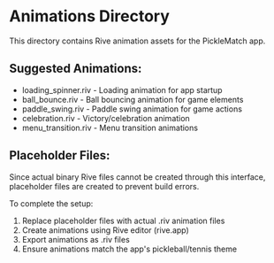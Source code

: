 # Animations Directory

This directory contains Rive animation assets for the PickleMatch app.

## Suggested Animations:
- loading_spinner.riv - Loading animation for app startup
- ball_bounce.riv - Ball bouncing animation for game elements
- paddle_swing.riv - Paddle swing animation for game actions
- celebration.riv - Victory/celebration animation
- menu_transition.riv - Menu transition animations

## Placeholder Files:
Since actual binary Rive files cannot be created through this interface, 
placeholder files are created to prevent build errors.

To complete the setup:
1. Replace placeholder files with actual .riv animation files
2. Create animations using Rive editor (rive.app)
3. Export animations as .riv files
4. Ensure animations match the app's pickleball/tennis theme
